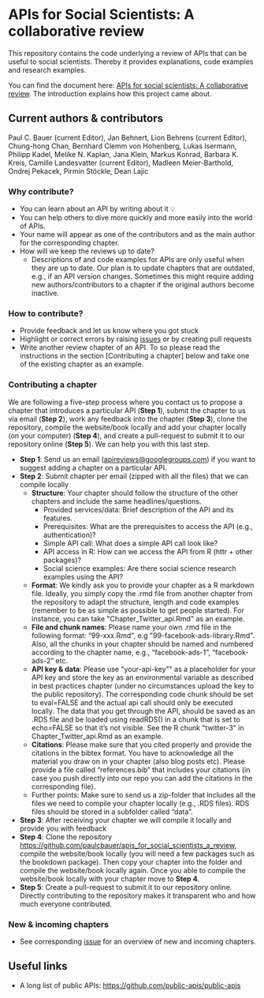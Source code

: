 # APIs for Social Scientists: A collaborative review
This repository contains the code underlying a review of APIs that can be useful to social scientists. Thereby it provides explanations, code examples and research examples.

You can find the document here: [APIs for social scientists:
A collaborative review](https://bookdown.org/paul/apis_for_social_scientists/). The introduction explains how this project came about.

## Current authors & contributors
Paul C. Bauer (current Editor), Jan Behnert, Lion Behrens (current Editor), Chung-hong Chan, Bernhard Clemm von Hohenberg, Lukas Isermann, Philipp Kadel, Melike N. Kaplan, Jana Klein, Markus Konrad, Barbara K. Kreis, Camille Landesvatter (current Editor), Madleen Meier-Barthold, Ondrej Pekacek, Pirmin Stöckle, Dean Lajic


### Why contribute?
* You can learn about an API by writing about it :bulb:
* You can help others to dive more quickly and more easily into the world of APIs.
* Your name will appear as one of the contributors and as the main author for the corresponding chapter.
* How will we keep the reviews up to date?
    + Descriptions of and code examples for APIs are only useful when they are up to date. Our plan is to update chapters that are outdated, e.g., if an API version changes. Sometimes this might require adding new authors/contributors to a chapter if the original authors become inactive.


### How to contribute?
* Provide feedback and let us know where you got stuck
* Highlight or correct errors by raising [issues](https://github.com/paulcbauer/apis_for_social_scientists_a_review/issues) or by creating pull requests
* Write another review chapter of an API. To so please read the instructions in the section [Contributing a chapter] below and take one of the existing chapter as an example.


### Contributing a chapter
We are following a five-step process where you contact us to propose a chapter that introduces a particular API (**Step 1**), submit the chapter to us via email (**Step 2**), work any feedback into the chapter (**Step 3**), clone the repository, compile the website/book locally and add your chapter locally (on your computer) (**Step 4**), and create a pull-request to submit it to our repository online (**Step 5**). We can help you with this last step.

* **Step 1**: Send us an email (apireviews@googlegroups.com) if you want to suggest adding a chapter on a particular API.
* **Step 2**: Submit chapter per email (zipped with all the files) that we can compile locally
    + **Structure**: Your chapter should follow the structure of the other chapters and include the same headlines/questions.
        + Provided services/data: Brief description of the API and its features. 
        + Prerequisites: What are the prerequisites to access the API (e.g., authentication)?
        + Simple API call: What does a simple API call look like?
        + API access in R: How can we access the API from R (httr + other packages)?
        + Social science examples: Are there social science research examples using the API?
    + **Format**: We kindly ask you to provide your chapter as a R markdown file. Ideally, you simply copy the .rmd file from another chapter from the repository to adapt the structure, length and code examples (remember to be as simple as possible to get people started). For instance, you can take "Chapter_Twitter_api.Rmd" as an example.
    + **File and chunk names**: Please name your own .rmd file in the following format: “99-xxx.Rmd", e.g "99-facebook-ads-library.Rmd". Also, all the chunks in your chapter should be named and numbered according to the chapter name, e.g., “facebook-ads-1”, “facebook-ads-2” etc.
    + **API key & data**: Please use "your-api-key"" as a placeholder for your API key and store the key as an environmental variable as described in best practices chapter (under no circumstances upload the key to the public repository). The corresponding code chunk should be set to eval=FALSE and the actual api call should only be executed locally. The data that you get through the API, should be saved as an .RDS file and be loaded using readRDS() in a chunk that is set to echo=FALSE so that it’s not visible. See the R chunk "twitter-3" in Chapter_Twitter_api.Rmd as an example.
    + **Citations**: Please make sure that you cited properly and provide the citations in the bibtex format. You have to acknowledge all the material you draw on in your chapter (also blog posts etc). Please provide a file called “references.bib” that includes your citations (in case you push directly into our repo you can add the citations in the corresponding file). 
    + Further points: Make sure to send us a zip-folder that includes all the files we need to compile your chapter locally (e.g., .RDS files). RDS files should be stored in a subfolder called “data”.
* **Step 3**: After receiving your chapter we will compile it locally and provide you with feedback
* **Step 4**: Clone the repository https://github.com/paulcbauer/apis_for_social_scientists_a_review, compile the website/book locally (you will need a few packages such as the bookdown package). Then copy your chapter into the folder and compile the website/book locally again. Once you able to compile the website/book locally with your chapter move to **Step 4**.
* **Step 5**: Create a pull-request to submit it to our repository online. Directly contributing to the repository makes it transparent who and how much everyone contributed.


### New & incoming chapters
* See corresponding [issue](https://github.com/paulcbauer/apis_for_social_scientists_a_review/issues/13) for an overview of new and incoming chapters.


## Useful links
* A long list of public APIs: https://github.com/public-apis/public-apis
